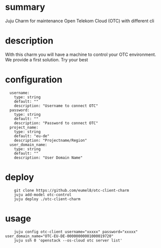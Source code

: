 # summary

Juju Charm for maintenance Open Telekom Cloud (OTC) with different cli 

# description

   With this charm you will have a machine to control your OTC environment. We provide a first solution. Try your best

# configuration

```
  username:
    type: string
    default: ""
    description: "Username to connect OTC"
  password:
    type: string
    default: ""
    description: "Password to connect OTC"
  project_name:
    type: string
    default: "eu-de"
    description: "Projectname/Region"
  user_domain_name:
    type: string
    default: ""
    description: "User Domain Name"
```

# deploy

```
    git clone https://github.com/eumel8/otc-client-charm
    juju add-model otc-control
    juju deploy ./otc-client-charm
```

# usage

```
    juju config otc-client username="xxxxx" password="xxxxx" user_domain_name="OTC-EU-DE-00000000001000019720"
    juju ssh 0 'openstack --os-cloud otc server list'
```
